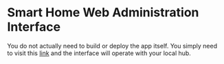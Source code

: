 # Smart Home Web Administration Interface

You do not actually need to build or deploy the app itself. 
You simply need to visit this [link](smarthome.surge.sh) and the interface will operate with your local hub.

